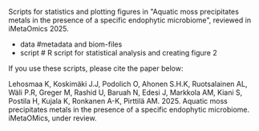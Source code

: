 Scripts for statistics and plotting figures in "Aquatic moss precipitates metals in the presence of a specific endophytic microbiome", reviewed in iMetaOmics 2025.

- data #metadata and biom-files
- script # R script for statistical analysis and creating figure 2

If you use these scripts, please cite the paper below:

Lehosmaa K, Koskimäki J.J, Podolich O, Ahonen S.H.K, Ruotsalainen AL, Wäli P.R, Greger M, Rashid U, Baruah N, Edesi J, Markkola AM, Kiani S, Postila H, Kujala K, Ronkanen A-K, Pirttilä AM. 2025.
Aquatic moss precipitates metals in the presence of a specific endophytic microbiome. iMetaOMics, under review.
